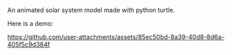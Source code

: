 An animated solar system model made with python turtle.

Here is a demo:


https://github.com/user-attachments/assets/85ec50bd-8a39-40d8-8d6a-405f5c9d384f

